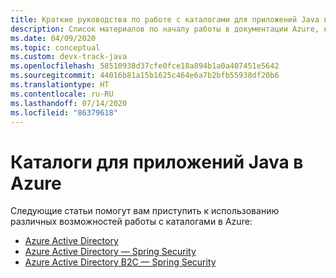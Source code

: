```yaml
---
title: Краткие руководства по работе с каталогами для приложений Java в Azure
description: Список материалов по началу работы в документации Azure, касающейся каталогов для приложений Java.
ms.date: 04/09/2020
ms.topic: conceptual
ms.custom: devx-track-java
ms.openlocfilehash: 58510938d37cfe0fce18a894b1a0a407451e5642
ms.sourcegitcommit: 44016b81a15b1625c464e6a7b2bfb55938df20b6
ms.translationtype: HT
ms.contentlocale: ru-RU
ms.lasthandoff: 07/14/2020
ms.locfileid: "86379618"
---
```

# <a name="directories-for-java-apps-on-azure"></a>Каталоги для приложений Java в Azure

Следующие статьи помогут вам приступить к использованию различных возможностей работы с каталогами в Azure:

- [Azure Active Directory](/azure/active-directory/develop/quickstart-v2-java-webapp)
- [Azure Active Directory — Spring Security](/azure/developer/java/spring-framework/configure-spring-boot-starter-java-app-with-azure-active-directory)
- [Azure Active Directory B2C — Spring Security](/azure/developer/java/spring-framework/configure-spring-boot-starter-java-app-with-azure-active-directory-b2c-oidc)

